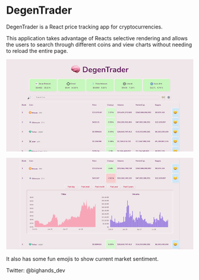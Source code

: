 # DegenTrader

DegenTrader is a React price tracking app for cryptocurrencies.

This application takes advantage of Reacts selective rendering and allows the users to search through different coins and view charts without needing to reload the entire page.

![alt text](https://github.com/bighandsdev/DegenTrader/blob/master/github/Previewgithub.png)

![alt text](https://github.com/bighandsdev/DegenTrader/blob/master/github/Previewgithubchart.png)

It also has some fun emojis to show current market sentiment.

Twitter: @bighands_dev
